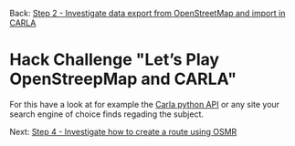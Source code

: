 Back: [Step 2 - Investigate data export from OpenStreetMap and import in CARLA](./step-2-oh-my-osm.md)

# Hack Challenge "Let’s Play OpenStreepMap and CARLA"

For this have a look at for example the [Carla python API](https://carla.readthedocs.io/en/latest/python_api) or any site your search engine of choice finds regading the subject.

Next: [Step 4 - Investigate how to create a route using OSMR](./step-4-navigate-me.md)
